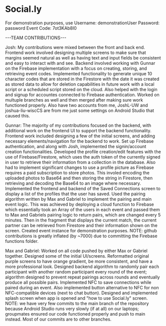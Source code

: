 # Social.ly

For demonstration purposes, use
  Username: demonstrationUser
  Password: password
  Event Code: 7ot3KAb8I0

---TEAM CONTRIBUTIONS---

Josh: My contributions were mixed between the front and back end. Frontend work involved designing multiple screens to make sure that margins seemed natural as well as having text and input fields be consistent and easy to interact with and see. Backend involved working with Gunnar on the Firebase implementation with a focus on creating, storing, and retrieving event codes. Implemented functionality to generate unique 10 character codes that are stored in the Firestore with the date it was created as stored data to allow for deletion capabilities in future work with a local script or a scheduled script stored on the cloud. Also helped with the login and signup for accountes connected to Firebase authentication. Worked on multuple branches as well and then merged after making sure work functioned properly. Also have two accounts from me, JoshL-UW and joshua-liu-wiscCS are from me just some settings on Android Studio that caused this. 

Gunnar: The majority of my contributions focused on the backend, with additional work on the frontend UI to support the backend functionality. Frontend work included designing a few of the initial screens, and adding necessary elements/navigation for the backend to work. Set up Firebase authentication, and along with Josh, implemented the signin/account creation functionalities. Developed the profile creation/edit features with the use of Firebase/Firestore, which uses the auth token of the currently signed in user to retrieve their information from a collection in the database. Also had to implement significant changes to use a profile picture as Firebase requires a paid subscription to store photos. This involed encoding the uploaded photos to Base64 and then storing the string in Firestore, then retrieving and decoding the Base64 to an image where necessary. Implemented the frontend and backend of the Saved Connections screen to display a list of the profiles that the user has saved. Used the pairing algorithm written by Max and Gabriel to implement the pairing and main event logic. This was achieved by deploying a cloud function to Firebase which essentially took an Array of the users in each event and passed them to Max and Gabriels pairing logic to return pairs, which are changed every 5 minutes. Then in the fragment that displays the current match, the current partner can be retrieved from Firestore and their information shown on the screen. Created event instance for demonstration purposes. NOTE: github contributions is greatly inflated (by ~7000) due to committing the Firebase functions folder.

Max and Gabriel: Worked on all code pushed by either Max or Gabriel together. Designed some of the initial UI/screens. Reformatted original purple screens to have orange gradient, be more consistent, and have a more professional look. Designed backend algorithm to randomly pair each participant with another random participant every round of the event; algorithm designed to prevent repeat pairings across rounds and eventually produce all possible pairs. Implemented NFC to save connections while paired during an event. Also implemented button alternative to NFC for non NFC-compatible devices (next to chat button). Designed and implemented splash screen when app is opened and "how to use Social.ly" screen. NOTE: we have very few commits to the main branch of the repository because Android Studio runs very slowly (if at all) on our laptops; groupmates ensured our code functioned properly and push to main instead. Most of our commits are to other branches.
